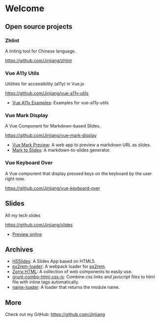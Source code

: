# Welcome

## Open source projects

### Zhlint

A linting tool for Chinese language.

https://github.com/Jinjiang/zhlint

### Vue A11y Utils

Utilities for accessibility (a11y) in Vue.js

https://github.com/Jinjiang/vue-a11y-utils

- [Vue A11y Examples](https://github.com/Jinjiang/vue-a11y-examples): Examples for vue-a11y-utils

### Vue Mark Display

A Vue Component for Markdown-based Slides.

https://github.com/Jinjiang/vue-mark-display

- [Vue Mark Preview](https://github.com/Jinjiang/vue-mark-preview): A web app to preview a markdown URL as slides.
- [Mark to Slides](https://github.com/Jinjiang/mark2slides): A markdown-to-slides generator.

### Vue Keyboard Over

A Vue component that display pressed keys on the keyboard by the user right now.

https://github.com/Jinjiang/vue-keyboard-over

## Slides

All my tech slides

https://github.com/Jinjiang/slides

- [Preview online](https://jinjiang.dev/slides/)

## Archives

- [H5Slides](https://github.com/Jinjiang/h5slides): A Slides App based on HTML5.
- [px2rem-loader](https://github.com/Jinjiang/px2rem-loader): A webpack loader for [px2rem](https://github.com/songsiqi/px2rem).
- [Zorro HTML](https://github.com/zorro-html): A collection of web components to easily use.
- [grunt-combo-html-css-js](https://github.com/Jinjiang/grunt-combo-html-css-js): Combine css links and javscript files to html file with inline tags automatically.
- [name-loader](https://github.com/Jinjiang/name-loader): A loader that returns the module name.

## More

Check out my GitHub: https://github.com/Jinjiang
